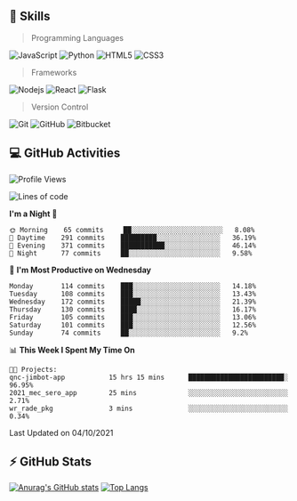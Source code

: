 ## :rocket: Skills<br/>

> Programming Languages

![JavaScript](https://img.shields.io/badge/-JavaScript-%23F7DF1C?style=for-the-badge&logo=javascript&logoColor=white)
![Python](https://img.shields.io/badge/python%20-%2314354C.svg?&style=for-the-badge&logo=python&logoColor=white)
![HTML5](https://img.shields.io/badge/html5%20-%23E34F26.svg?&style=for-the-badge&logo=html5&logoColor=white)
![CSS3](https://img.shields.io/badge/css3%20-%231572B6.svg?&style=for-the-badge&logo=css3&logoColor=white)

> Frameworks

![Nodejs](https://img.shields.io/badge/node.js%20-%2343853D.svg?&style=for-the-badge&logo=node.js&logoColor=white)
![React](https://img.shields.io/badge/React-20232A?style=for-the-badge&logo=react&logoColor=61DAFB)
![Flask](https://img.shields.io/badge/flask%20-%23000.svg?&style=for-the-badge&logo=flask&logoColor=white)

> Version Control

![Git](https://img.shields.io/badge/git%20-%23F05033.svg?&style=for-the-badge&logo=git&logoColor=white)
![GitHub](https://img.shields.io/badge/github%20-%23121011.svg?&style=for-the-badge&logo=github&logoColor=white)
![Bitbucket](https://img.shields.io/badge/bitbucket%20-%230047B3.svg?&style=for-the-badge&logo=bitbucket&logoColor=white)

## :computer: GitHub Activities<br/>

<!--START_SECTION:waka-->
![Profile Views](http://img.shields.io/badge/Profile%20Views-1-blue)

![Lines of code](https://img.shields.io/badge/From%20Hello%20World%20I%27ve%20Written-957843%20lines%20of%20code-blue)

**I'm a Night 🦉** 

```text
🌞 Morning    65 commits     ██░░░░░░░░░░░░░░░░░░░░░░░   8.08% 
🌆 Daytime    291 commits    █████████░░░░░░░░░░░░░░░░   36.19% 
🌃 Evening    371 commits    ███████████░░░░░░░░░░░░░░   46.14% 
🌙 Night      77 commits     ██░░░░░░░░░░░░░░░░░░░░░░░   9.58%

```
📅 **I'm Most Productive on Wednesday** 

```text
Monday       114 commits    ███░░░░░░░░░░░░░░░░░░░░░░   14.18% 
Tuesday      108 commits    ███░░░░░░░░░░░░░░░░░░░░░░   13.43% 
Wednesday    172 commits    █████░░░░░░░░░░░░░░░░░░░░   21.39% 
Thursday     130 commits    ████░░░░░░░░░░░░░░░░░░░░░   16.17% 
Friday       105 commits    ███░░░░░░░░░░░░░░░░░░░░░░   13.06% 
Saturday     101 commits    ███░░░░░░░░░░░░░░░░░░░░░░   12.56% 
Sunday       74 commits     ██░░░░░░░░░░░░░░░░░░░░░░░   9.2%

```


📊 **This Week I Spent My Time On** 

```text
🐱‍💻 Projects: 
qnc-jimbot-app           15 hrs 15 mins      ████████████████████████░   96.95% 
2021_mec_sero_app        25 mins             ░░░░░░░░░░░░░░░░░░░░░░░░░   2.71% 
wr_rade_pkg              3 mins              ░░░░░░░░░░░░░░░░░░░░░░░░░   0.34%

```


 Last Updated on 04/10/2021
<!--END_SECTION:waka-->


## :zap: GitHub Stats<br/>
    
[![Anurag's GitHub stats](https://github-readme-stats.vercel.app/api?username=star6973&show_icons=true&theme=prussian)](https://github.com/star6973/github-readme-stats)
[![Top Langs](https://github-readme-stats.vercel.app/api/top-langs/?username=star6973&layout=compact&hide=jupyter%20notebook,html,css,scss&langs_count=4&theme=prussian)](https://github.com/star6973/github-readme-stats)
